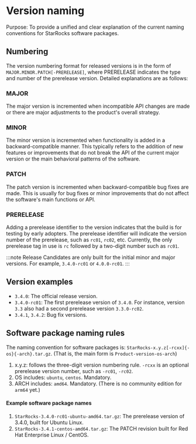 # Version naming

Purpose: To provide a unified and clear explanation of the current naming conventions for StarRocks software packages.

## Numbering

The version numbering format for released versions is in the form of `MAJOR.MINOR.PATCH[-PRERELEASE]`, where PRERELEASE indicates the type and number of the prerelease version. Detailed explanations are as follows:

### MAJOR

The major version is incremented when incompatible API changes are made or there are major adjustments to the product's overall strategy.

### MINOR

The minor version is incremented when functionality is added in a backward-compatible manner. This typically refers to the addition of new features or improvements that do not break the API of the current major version or the main behavioral patterns of the software.

### PATCH

The patch version is incremented when backward-compatible bug fixes are made. This is usually for bug fixes or minor improvements that do not affect the software's main functions or API.

### PRERELEASE

Adding a prerelease identifier to the version indicates that the build is for testing by early adopters. The prerelease identifier will indicate the version number of the prerelease, such as `rc01`, `rc02`, etc. Currently, the only prerelease tag in use is `rc` followed by a two-digit number such as `rc01`.

:::note
Release Candidates are only built for the initial minor and major versions. For example, `3.4.0-rc01` or `4.0.0-rc01`.
:::

## Version examples

- `3.4.0`: The official release version.
- `3.4.0-rc01`: The first prerelease version of `3.4.0`. For instance, version `3.3` also had a second prerelease version `3.3.0-rc02`.
- `3.4.1`, `3.4.2`: Bug fix versions.

## Software package naming rules

The naming convention for software packages is: `StarRocks-x.y.z[-rcxx]{-os}{-arch}.tar.gz`. (That is, the main form is `Product-version-os-arch`)
1. x.y.z: follows the three-digit version numbering rule. `-rcxx` is an optional prerelease version number, such as `-rc01`, `-rc02`.
2. OS includes: `ubuntu`, `centos`. Mandatory.
3. ARCH includes: `amd64`. Mandatory. (There is no community edition for `arm64` yet.)

#### Example software package names
1. `StarRocks-3.4.0-rc01-ubuntu-amd64.tar.gz`: The prerelease version of 3.4.0, built for Ubuntu Linux.
2. `StarRocks-3.4.1-centos-amd64.tar.gz`: The PATCH revision built for Red Hat Enterprise Linux / CentOS.

